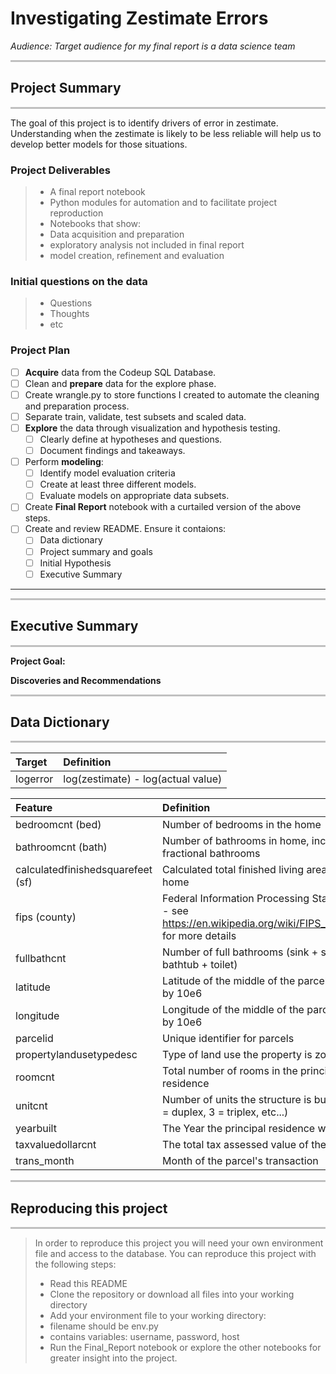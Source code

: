 # Investigating Zestimate Errors
*Audience: Target audience for my final report is a data science team*


<hr style="background-color:silver;height:3px;" />

## Project Summary
<hr style="background-color:silver;height:3px;" />

The goal of this project is to identify drivers of error in zestimate.  Understanding when the zestimate is likely to be less reliable will help us to develop better models for those situations.

### Project Deliverables
> - A final report notebook
> - Python modules for automation and to facilitate project reproduction
> - Notebooks that show:
>  - Data acquisition and preparation 
>  - exploratory analysis not included in final report
>  - model creation, refinement and evaluation

### Initial questions on the data

>  - Questions
>  - Thoughts
>  - etc

### Project Plan 

- [ ] **Acquire** data from the Codeup SQL Database. 
- [ ] Clean and **prepare** data for the explore phase. 
- [ ] Create wrangle.py to store functions I created to automate the cleaning and preparation process. 
- [ ] Separate train, validate, test subsets and scaled data.
- [ ] **Explore** the data through visualization and hypothesis testing.
    - [ ] Clearly define at hypotheses and questions.
    - [ ] Document findings and takeaways.
- [ ] Perform **modeling**:
   - [ ] Identify model evaluation criteria
   - [ ] Create at least three different models.
   - [ ] Evaluate models on appropriate data subsets.
- [ ] Create **Final Report** notebook with a curtailed version of the above steps.
- [ ] Create and review README. Ensure it contaions:
   - [ ] Data dictionary
   - [ ] Project summary and goals
   - [ ] Initial Hypothesis
   - [ ] Executive Summary
---

<hr style="background-color:silver;height:3px;" />

## Executive Summary
<hr style="background-color:silver;height:3px;" />

**Project Goal:**

**Discoveries and Recommendations**


<hr style="background-color:silver;height:3px;" />

## Data Dictionary
<hr style="background-color:silver;height:3px;" />

|Target|Definition|
|:-------|:----------|
| logerror | log(zestimate) - log(actual value)|

|Feature|Definition|
|:-------|:----------|
| bedroomcnt (bed)       | Number of bedrooms in the home |
| bathroomcnt (bath)        | Number of bathrooms in home, including fractional bathrooms |
| calculatedfinishedsquarefeet (sf)|  Calculated total finished living area of the home  |
| fips (county)|  Federal Information Processing Standard code -  see https://en.wikipedia.org/wiki/FIPS_county_code for more details |
| fullbathcnt | Number of full bathrooms (sink + shower + bathtub + toilet) |
| latitude        |  Latitude of the middle of the parcel multiplied by 10e6 |
| longitude       |  Longitude of the middle of the parcel multiplied by 10e6 |
| parcelid        | Unique identifier for parcels |
| propertylandusetypedesc|  Type of land use the property is zoned for |
| roomcnt |  Total number of rooms in the principal residence |
| unitcnt |  Number of units the structure is built into (i.e. 2 = duplex, 3 = triplex, etc...) |
| yearbuilt |  The Year the principal residence was built |
|taxvaluedollarcnt|The total tax assessed value of the parcel|
|trans_month|Month of the parcel's transaction|





<hr style="background-color:silver;height:3px;" />

## Reproducing this project
<hr style="background-color:silver;height:3px;" />

> In order to reproduce this project you will need your own environment file and access to the database. You can reproduce this project with the following steps:
> - Read this README
> - Clone the repository or download all files into your working directory
> - Add your environment file to your working directory:
>  - filename should be env.py
>  - contains variables: username, password, host
> - Run the Final_Report notebook or explore the other notebooks for greater insight into the project.

